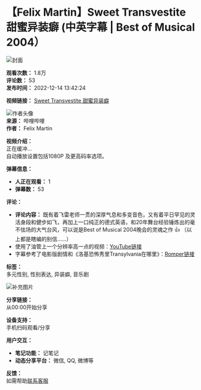 # 【Felix Martin】Sweet Transvestite 甜蜜异装癖 (中英字幕 | Best of Musical 2004）

![封面](//i0.hdslb.com/bfs/archive/580823a318050d65bad4401375dfb33fd8119b28.jpg@100w_100h_1c.webp)

**观看次数：** 1.8万  
**评论数：** 53  
**发布时间：** 2022-12-14 13:42:24  

**视频链接：** [Sweet Transvestite 甜蜜异装癖](//www.bilibili.com/video/BV1Zz4y1M7P2)

![作者头像](//i0.hdslb.com/bfs/face/9fa0e95ac8d036e25cbfa8ddf53d62b7f3a27dba.jpg@96w.webp)  
**来源：** 哔哩哔哩  
**作者：** Felix Martin  

**视频介绍：**  
正在缓冲...  
自动播放设置包括1080P 及更高码率选项。

**弹幕信息：**  
- **人正在观看：** 1  
- **弹幕数：** 53  

**评论：**  
- **评论内容：** 既有着飞雷老师一贯的深厚气息和多变音色，又有着平日罕见的灵活身段和健步如飞，再加上一口纯正的德式英语，和20年舞台经验锤炼出的毫不怯场的大气台风，可以说是Best of Musical 2004晚会的灵魂之作 👍 （以上都是瞎编的别信……）  
- 使用了油管上一个分辨率高一点的视频：[YouTube链接](https://www.youtube.com/watch?v=z0qDGklVs8U)  
- 字幕参考了电影版剧情和《洛基恐怖秀里Transylvania在哪里》：[Romper链接](https://www.romper.com/p/where-is-transylvania-in-rocky-horror-its-out-of-this-world-20933)  

**标签：**  
多元性别, 性别表达, 异装癖, 音乐剧

![补充图片](//i0.hdslb.com/bfs/archive/580823a318050d65bad4401375dfb33fd8119b28.jpg@518w_290h_1c_!web-video-share-cover.webp)

**分享链接：**  
从00:00开始分享

**设备支持：**  
手机扫码观看/分享

**用户交互：**  
- **笔记功能：** 记笔记  
- **动态分享平台：** 微信, QQ, 微博等  

**反馈：**  
如需帮助[联系客服](//www.bilibili.com/blackboard/help.html#%E5%B8%B8%E8%A7%81%E6%92%AD%E6%94%BE%E9%97%AE%E9%A2%98%E8%87%AA%E6%95%91%E6%96%B9%E6%B3%95)